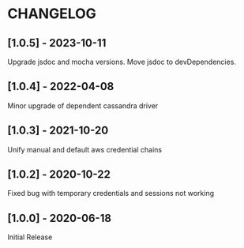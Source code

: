 # CHANGELOG 

## [1.0.5] - 2023-10-11
Upgrade jsdoc and mocha versions. Move jsdoc to devDependencies.

## [1.0.4] - 2022-04-08
Minor upgrade of dependent cassandra driver

## [1.0.3] - 2021-10-20 
Unify manual and default aws credential chains

## [1.0.2] - 2020-10-22
Fixed bug with temporary credentials and sessions not working


## [1.0.0] - 2020-06-18

Initial Release
